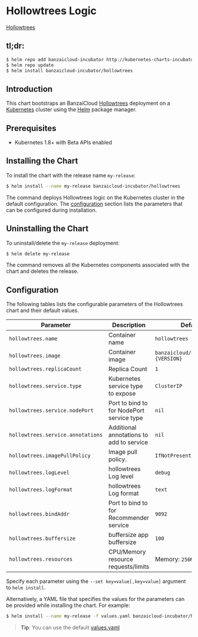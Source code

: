 # Hollowtrees Logic

[Hollowtrees](https://github.com/banzaicloud/hollowtrees) 

## tl;dr:

```bash
$ helm repo add banzaicloud-incubator http://kubernetes-charts-incubator.banzaicloud.com
$ helm repo update
$ helm install banzaicloud-incubator/hollowtrees
```

## Introduction

This chart bootstraps an BanzaiCloud  [Hollowtrees](https://github.com/banzaicloud/banzai-charts/incubator/Hollowtrees) deployment on a [Kubernetes](http://kubernetes.io) cluster using the [Helm](https://helm.sh) package manager.

## Prerequisites

- Kubernetes 1.8+ with Beta APIs enabled

## Installing the Chart

To install the chart with the release name `my-release`:

```bash
$ helm install --name my-release banzaicloud-incubator/hollowtrees
```

The command deploys Hollowtrees logic on the Kubernetes cluster in the default configuration. The [configuration](#configuration) section lists the parameters that can be configured during installation.

## Uninstalling the Chart

To uninstall/delete the `my-release` deployment:

```bash
$ helm delete my-release
```

The command removes all the Kubernetes components associated with the chart and deletes the release.

## Configuration

The following tables lists the configurable parameters of the Hollowtrees chart and their default values.

|               Parameter             |                Description                  |                  Default              |
| ----------------------------------- | ------------------------------------------- | ------------------------------------- |
| `hollowtrees.name`                  | Container name                              | `hollowtrees`                         |
| `hollowtrees.image`                 | Container image                             | `banzaicloud/hollowtrees:{VERSION}`   |
| `hollowtrees.replicaCount`          | Replica Count                               | `1`                                   |
| `hollowtrees.service.type`          | Kubernetes service type to expose           | `ClusterIP`                           |
| `hollowtrees.service.nodePort`      | Port to bind to for NodePort service type   | `nil`                                 |
| `hollowtrees.service.annotations`   | Additional annotations to add to service    | `nil`                                 |
| `hollowtrees.imagePullPolicy`       | Image pull policy.                          | `IfNotPresent`                        |
| `hollowtrees.logLevel`              | hollowtrees Log level                       | `debug`                               |
| `hollowtrees.logFormat`             | hollowtrees Log format                      | `text`                                |
| `hollowtrees.bindAddr`              | Port to bind to for Recommender service     | `9092`                                |
| `hollowtrees.buffersize`            | buffersize app buffersize                   | `100`                                 |
| `hollowtrees.resources`             | CPU/Memory resource requests/limits         | Memory: `256Mi`, CPU: `100m`          |
      
Specify each parameter using the `--set key=value[,key=value]` argument to `helm install`. 

Alternatively, a YAML file that specifies the values for the parameters can be provided while installing the chart. For example:

```bash
$ helm install --name my-release -f values.yaml banzaicloud-incubator/hollowtrees
```

> **Tip**: You can use the default [values.yaml](values.yaml)


```
